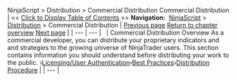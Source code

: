﻿
NinjaScript > Distribution > Commercial Distribution
Commercial Distribution
| << [Click to Display Table of Contents](commercial_distribution.md) >> **Navigation:**     [NinjaScript](ninjascript-1.md) > [Distribution](distribution-1.md) > Commercial Distribution | [Previous page](protection_dll_security-1.md) [Return to chapter overview](distribution-1.md) [Next page](licensing_user_authentication-1.md) |
| --- | --- |
 
| Commercial Distribution Overview As a commercial developer, you can distribute your proprietary indicators and and strategies to the growing universe of NinjaTrader users. This section contains information you should understand before distributing your work to the public. ›[Licensing/User Authentication](licensing_user_authentication-1.md)›[Best Practices](best_practices-1.md)›[Distribution Procedure](distribution_procedure-1.md) |
| --- |

